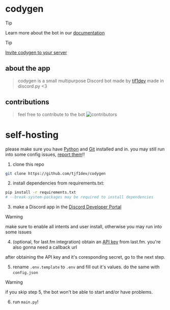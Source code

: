 # codygen

> [!TIP]
> Learn more about the bot in our [documentation](https://github.com/tjf1dev/codygen/wiki)

> [!TIP]
> [Invite codygen to your server](https://discord.com/oauth2/authorize?client_id=1337509693874245682&permissions=8&integration_type=0&scope=bot)

## about the app
> codygen is a small multipurpose Discord bot made by [tjf1dev](https://github.com/tjf1dev)
> made in discord.py <3

## contributions
> feel free to contribute to the bot
![contributors](https://readme-contribs.as93.net/contributors/tjf1dev/codygen)

# self-hosting
please make sure you have [Python](https://python.org) and [Git](https://git-scm.com) installed and in.
you may still run into some config issues, [report them](https://github.com/tjf1dev/codygen/issues)!!
1. clone this repo
```sh
git clone https://github.com/tjf1dev/codygen
```
2. install dependencies from requirements.txt:
```bash
pip install -r requirements.txt 
# --break-system-packages may be required to install dependencies
```
3. make a Discord app in the [Discord Developer Portal](https://discord.com/developers/applications)
> [!WARNING]
> make sure to enable all intents and user install, otherwise you may run into some issues
4. (optional, for last.fm integration) obtain an [API key](https://www.last.fm/api/authentication) from last.fm. you're also gonna need a callback url

after obtaining the API key and it's coresponding secret, go to the next step.

5. rename `.env.template` to `.env` and fill out it's values. do the same with `config.json`
> [!WARNING]
> if you skip step 5, the bot won't be able to start and/or have problems.
6. run `main.py`!